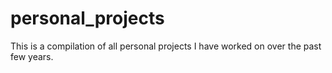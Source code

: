 # personal_projects
This is a compilation of all personal projects I have worked on over the past few years.
